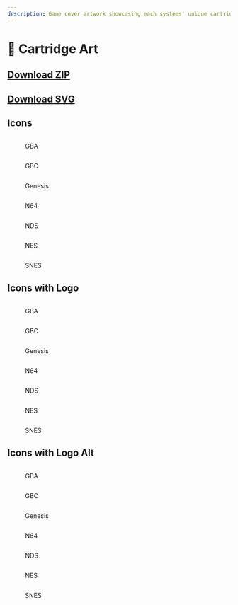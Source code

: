 ```yaml
---
description: Game cover artwork showcasing each systems' unique cartridge
---
```


# 💾 Cartridge Art

## [Download ZIP](../Graphics/Cartridge-Art/cartridge-art.zip)

## [Download SVG](https://raw.githubusercontent.com/LitRitt/DeltaSkins/4d229151358ba7036df4c3acc2659ae5d941c3f9/Graphics/Cartridge-Art/cartridge-art.svg)

## Icons

<div>

<figure><img src="../Graphics/Cartridge-Art/Blank/gba.png" alt=""><figcaption><p>GBA</p></figcaption></figure>

 

<figure><img src="../Graphics/Cartridge-Art/Blank/gbc.png" alt=""><figcaption><p>GBC</p></figcaption></figure>

 

<figure><img src="../Graphics/Cartridge-Art/Blank/gen.png" alt=""><figcaption><p>Genesis</p></figcaption></figure>

 

<figure><img src="../Graphics/Cartridge-Art/Blank/n64.png" alt=""><figcaption><p>N64</p></figcaption></figure>

 

<figure><img src="../Graphics/Cartridge-Art/Blank/nds.png" alt=""><figcaption><p>NDS</p></figcaption></figure>

 

<figure><img src="../Graphics/Cartridge-Art/Blank/nes.png" alt=""><figcaption><p>NES</p></figcaption></figure>

 

<figure><img src="../Graphics/Cartridge-Art/Blank/sne.png" alt=""><figcaption><p>SNES</p></figcaption></figure>

</div>

## Icons with Logo

<div>

<figure><img src="../Graphics/Cartridge-Art/Logo/gba.png" alt=""><figcaption><p>GBA</p></figcaption></figure>

 

<figure><img src="../Graphics/Cartridge-Art/Logo/gbc.png" alt=""><figcaption><p>GBC</p></figcaption></figure>

 

<figure><img src="../Graphics/Cartridge-Art/Logo/gen.png" alt=""><figcaption><p>Genesis</p></figcaption></figure>

 

<figure><img src="../Graphics/Cartridge-Art/Logo/n64.png" alt=""><figcaption><p>N64</p></figcaption></figure>

 

<figure><img src="../Graphics/Cartridge-Art/Logo/nds.png" alt=""><figcaption><p>NDS</p></figcaption></figure>

 

<figure><img src="../Graphics/Cartridge-Art/Logo/nes.png" alt=""><figcaption><p>NES</p></figcaption></figure>

 

<figure><img src="../Graphics/Cartridge-Art/Logo/snes.png" alt=""><figcaption><p>SNES</p></figcaption></figure>

</div>

## Icons with Logo Alt

<div>

<figure><img src="../Graphics/Cartridge-Art/Logo-Alt/gba.png" alt=""><figcaption><p>GBA</p></figcaption></figure>

 

<figure><img src="../Graphics/Cartridge-Art/Logo-Alt/gbc.png" alt=""><figcaption><p>GBC</p></figcaption></figure>

 

<figure><img src="../Graphics/Cartridge-Art/Logo-Alt/gen.png" alt=""><figcaption><p>Genesis</p></figcaption></figure>

 

<figure><img src="../Graphics/Cartridge-Art/Logo-Alt/n64.png" alt=""><figcaption><p>N64</p></figcaption></figure>

 

<figure><img src="../Graphics/Cartridge-Art/Logo-Alt/nds.png" alt=""><figcaption><p>NDS</p></figcaption></figure>

 

<figure><img src="../Graphics/Cartridge-Art/Logo-Alt/nes.png" alt=""><figcaption><p>NES</p></figcaption></figure>

 

<figure><img src="../Graphics/Cartridge-Art/Logo-Alt/sne.png" alt=""><figcaption><p>SNES</p></figcaption></figure>

</div>
